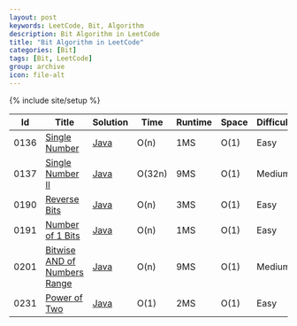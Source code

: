 ```yaml
---
layout: post
keywords: LeetCode, Bit, Algorithm
description: Bit Algorithm in LeetCode
title: "Bit Algorithm in LeetCode"
categories: [Bit]
tags: [Bit, LeetCode]
group: archive
icon: file-alt
---
```

{% include site/setup %}

|Id  | Title  | Solution   | Time | Runtime |  Space | Difficulty  | Catagory|
 ------------ | ------------ | ------------ | ------------ | ------------ | ------------ | ------------ | ------------
|0136|[Single Number](https://leetcode.com/problems/single-number) | [Java](https://e.srl/leetcode-136/)  | O(n) |1MS| O(1)  |  Easy |BIT|
|0137|[Single Number II](https://leetcode.com/problems/single-number-ii) | [Java](https://e.srl/leetcode-137/)  | O(32n) |9MS| O(1)  |  Medium |BIT|
|0190|[Reverse Bits](https://leetcode.com/problems/reverse-bits/) | [Java](https://e.srl/leetcode-190/)  | O(n) |3MS| O(1)  |  Easy |BIT|
|0191|[Number of 1 Bits](https://leetcode.com/problems/number-of-1-bits/) | [Java](https://e.srl/leetcode-191/)  | O(n) |1MS| O(1)  |  Easy |BIT|
|0201|[Bitwise AND of Numbers Range](https://leetcode.com/problems/bitwise-and-of-numbers-range/) | [Java](https://e.srl/leetcode-201/)  | O(n) |9MS| O(1)  |  Medium |BIT|
|0231|[Power of Two](https://leetcode.com/problems/power-of-two) | [Java](https://e.srl/leetcode-231/)  | O(1) |2MS| O(1)  |  Easy |BIT|








